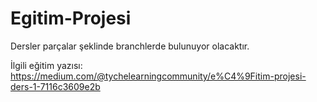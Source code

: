 # Egitim-Projesi

Dersler parçalar şeklinde branchlerde bulunuyor olacaktır.

İlgili eğitim yazısı: https://medium.com/@tychelearningcommunity/e%C4%9Fitim-projesi-ders-1-7116c3609e2b

